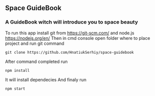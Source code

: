 ## Space GuideBook
### A GuideBook witch will introduce you to space beauty 

To run this app install git from https://git-scm.com/ and node.js https://nodejs.org/en/
Then in cmd console open folder where to place project and run git command 
```
git clone https://github.com/HnatiukSerhiy/space-guidebook
```
After command completed run 
```
npm install 
```
It will install dependecies
And finaly run 
```
npm start
```
